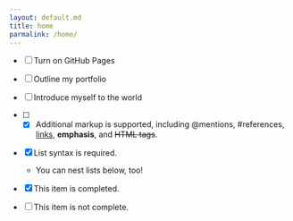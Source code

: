 ```yaml
--- 
layout: default.md
title: home 
parmalink: /home/
--- 
```

- [ ] Turn on GitHub Pages

- [ ] Outline my portfolio

- [ ] Introduce myself to the world 
- [ ] - [x] Additional markup is supported, including @mentions, #references, [links](url), **emphasis**, and <del>HTML tags</del>.

- [x] List syntax is required.

  - You can nest lists below, too!

- [x] This item is completed.

- [ ] This item is not complete.
